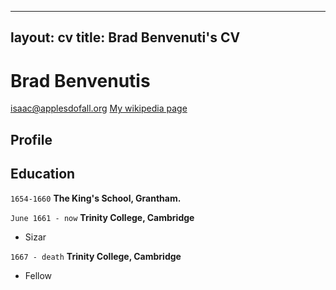 <link rel="stylesheet" href="https://raw.githubusercontent.com/markdowncss/splendor/master/css/splendor.css" />

---
layout: cv
title: Brad Benvenuti's CV
---


# Brad Benvenutis
<div id="webaddress">
    <a href="isaac@applesdofall.org">isaac@applesdofall.org</a>
    <a href="http://en.wikipedia.org/wiki/Isaac_Newton">My wikipedia page</a>
</div>


## Profile

## Education

`1654-1660`
__The King's School, Grantham.__

`June 1661 - now`
__Trinity College, Cambridge__

- Sizar

`1667 - death`
__Trinity College, Cambridge__

- Fellow

